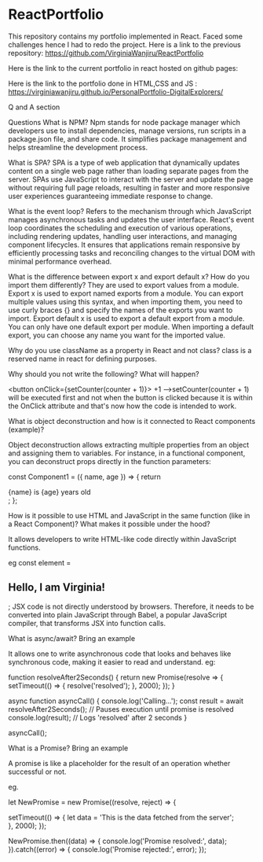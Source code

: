 # ReactPortfolio
This repository contains my portfolio implemented  in React. Faced some challenges hence I had to redo the project. Here is a link to the previous repository: https://github.com/VirginiaWanjiru/ReactPortfolio

Here is the link to the current portfolio in react hosted on github pages: 

Here is the link to the portfolio done in HTML,CSS and JS : https://virginiawanjiru.github.io/PersonalPortfolio-DigitalExplorers/


Q and A section 

Questions
What is NPM?
Npm stands for node package manager which developers use to install dependencies, manage versions, run scripts in a package.json file, and share code. It simplifies package management and helps streamline the development process.

What is SPA?
SPA is a type of web application that dynamically updates content on a single web page rather than loading separate pages from the server. SPAs use JavaScript to interact with the server and update the page without requiring full page reloads, resulting in faster and more responsive user experiences guaranteeing immediate response to change.


What is the event loop?
Refers to the mechanism through which JavaScript manages asynchronous tasks and updates the user interface. React's event loop coordinates the scheduling and execution of various operations, including rendering updates, handling user interactions, and managing component lifecycles. It ensures that applications remain responsive by efficiently processing tasks and reconciling changes to the virtual DOM with minimal performance overhead.

What is the difference between export x and export default x? How do you import them differently?
They are used to export values from a module. Export x is used to export named exports from a module. You can export multiple values using this syntax, and when importing them, you need to use curly braces {} and specify the names of the exports you want to import. Export default x  is used to export a default export from a module. You can only have one default export per module. When importing a default export, you can choose any name you want for the imported value.

Why do you use className as a property in React and not class?
class is a reserved name in react for defining purposes.

Why should you not write the following? What will happen?

<button onClick={setCounter(counter + 1)}> +1 </button>  -->setCounter(counter + 1) will be executed first and not when the button is clicked because it is within the OnClick attribute and that's now how the code is intended to work.


What is object deconstruction and how is it connected to React components (example)? 

Object deconstruction allows extracting multiple properties from an object and assigning them to variables. For instance, in a functional component, you can deconstruct props directly in the function parameters:

const Component1 = ({ name, age }) => {
  return <div>{name} is {age} years old</div>;
};

How is it possible to use HTML and JavaScript in the same function (like in a React Component)? What makes it possible under the hood?

It allows developers to write HTML-like code directly within JavaScript functions.

eg const element = <h2>Hello, I am Virginia!</h2>; JSX code is not directly understood by browsers. Therefore, it needs to be converted into plain JavaScript through Babel, a popular JavaScript compiler, that transforms JSX into function calls.

What is async/await? Bring an example

It allows one to write asynchronous code that looks and behaves like synchronous code, making it easier to read and understand.
eg:


function resolveAfter2Seconds() {
  return new Promise(resolve => {
    setTimeout(() => {
      resolve('resolved');
    }, 2000);
  });
}


async function asyncCall() {
  console.log('Calling...');
  const result = await resolveAfter2Seconds(); // Pauses execution until promise is resolved
  console.log(result); // Logs 'resolved' after 2 seconds
}

asyncCall();



What is a Promise? Bring an example

A promise is like a placeholder for the result of an operation whether successful or not.

eg.

let NewPromise = new Promise((resolve, reject) => {
  
  setTimeout(() => {
    let data = 'This is the data fetched from the server';  
  }, 2000);
});


NewPromise.then((data) => {
  console.log('Promise resolved:', data);
}).catch((error) => {
  console.log('Promise rejected:', error);
});


